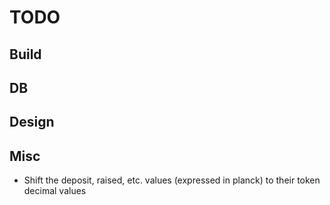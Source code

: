 # TODO

## Build

## DB

## Design

## Misc

- Shift the deposit, raised, etc. values (expressed in planck) to their token decimal values
